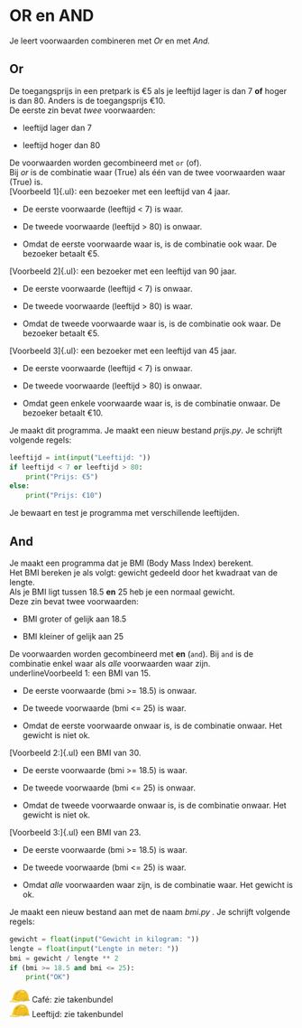 OR en AND
=========

Je leert voorwaarden combineren met _Or_ en met
_And._

Or
--

De toegangsprijs in een pretpark is €5 als je leeftijd lager is dan 7
**of** hoger is dan 80. Anders is de toegangsprijs €10.\
De eerste zin bevat *twee* voorwaarden:

-   leeftijd lager dan 7

-   leeftijd hoger dan 80

De voorwaarden worden gecombineerd met `or` (of).\
Bij _or_ is de combinatie waar (True) als één van de twee
voorwaarden waar (True) is.\
[Voorbeeld 1]{.ul}: een bezoeker met een leeftijd van 4 jaar.

-   De eerste voorwaarde (leeftijd \< 7) is waar.

-   De tweede voorwaarde (leeftijd \> 80) is onwaar.

-   Omdat de eerste voorwaarde waar is, is de combinatie ook waar. De
    bezoeker betaalt €5.

[Voorbeeld 2]{.ul}: een bezoeker met een leeftijd van 90 jaar.

-   De eerste voorwaarde (leeftijd \< 7) is onwaar.

-   De tweede voorwaarde (leeftijd \> 80) is waar.

-   Omdat de tweede voorwaarde waar is, is de combinatie ook waar. De
    bezoeker betaalt €5.

[Voorbeeld 3]{.ul}: een bezoeker met een leeftijd van 45 jaar.

-   De eerste voorwaarde (leeftijd \< 7) is onwaar.

-   De tweede voorwaarde (leeftijd \> 80) is onwaar.

-   Omdat geen enkele voorwaarde waar is, is de combinatie onwaar. De
    bezoeker betaalt €10.

Je maakt dit programma. Je maakt een nieuw bestand
_prijs.py_. Je schrijft volgende regels:

```python
leeftijd = int(input("Leeftijd: "))
if leeftijd < 7 or leeftijd > 80:
    print("Prijs: €5")
else:
    print("Prijs: €10")
```

Je bewaart en test je programma met verschillende leeftijden.

And
---

Je maakt een programma dat je BMI (Body Mass Index) berekent.\
Het BMI bereken je als volgt: gewicht gedeeld door het kwadraat van de
lengte.\
Als je BMI ligt tussen 18.5 **en** 25 heb je een normaal gewicht.\
Deze zin bevat twee voorwaarden:

-   BMI groter of gelijk aan 18.5

-   BMI kleiner of gelijk aan 25

De voorwaarden worden gecombineerd met **en** (`and`). Bij `and` is de
combinatie enkel waar als *alle* voorwaarden waar zijn.\
underlineVoorbeeld 1: een BMI van 15.

-   De eerste voorwaarde (bmi \>= 18.5) is onwaar.

-   De tweede voorwaarde (bmi \<= 25) is waar.

-   Omdat de eerste voorwaarde onwaar is, is de combinatie onwaar. Het
    gewicht is niet ok.

[Voorbeeld 2:]{.ul} een BMI van 30.

-   De eerste voorwaarde (bmi \>= 18.5) is waar.

-   De tweede voorwaarde (bmi \<= 25) is onwaar.

-   Omdat de tweede voorwaarde onwaar is, is de combinatie onwaar. Het
    gewicht is niet ok.

[Voorbeeld 3:]{.ul} een BMI van 23.

-   De eerste voorwaarde (bmi \>= 18.5) is waar.

-   De tweede voorwaarde (bmi \<= 25) is waar.

-   Omdat *alle* voorwaarden waar zijn, is de combinatie waar. Het
    gewicht is ok.

Je maakt een nieuw bestand aan met de naam _bmi.py_ . Je
schrijft volgende regels:

```python
gewicht = float(input("Gewicht in kilogram: "))
lengte = float(input("Lengte in meter: "))
bmi = gewicht / lengte ** 2
if (bmi >= 18.5 and bmi <= 25):
    print("OK")
```

![image](images/hardhat.png) Café: zie takenbundel\
![image](images/hardhat.png) Leeftijd: zie takenbundel